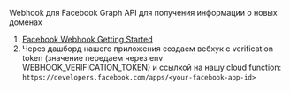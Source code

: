 Webhook для Facebook Graph API для получения информации о новых доменах

1. [Facebook Webhook Getting Started](https://developers.facebook.com/docs/graph-api/webhooks/getting-started)
2. Через дашборд нашего приложения создаем вебхук с verification token (значение передаем через env WEBHOOK_VERIFICATION_TOKEN) и ссылкой на нашу cloud function: `https://developers.facebook.com/apps/<your-facebook-app-id>`